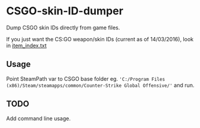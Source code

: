 # CSGO-skin-ID-dumper
Dump CSGO skin IDs directly from game files.

If you just want the CS:GO weapon/skin IDs (current as of 14/03/2016), look in [item_index.txt](https://github.com/adamb70/CSGO-skin-ID-dumper/blob/master/item_index.txt)

## Usage
Point SteamPath var to CSGO base folder eg. `'C:/Program Files (x86)/Steam/steamapps/common/Counter-Strike Global Offensive/'` and run.

## TODO
Add command line usage.
